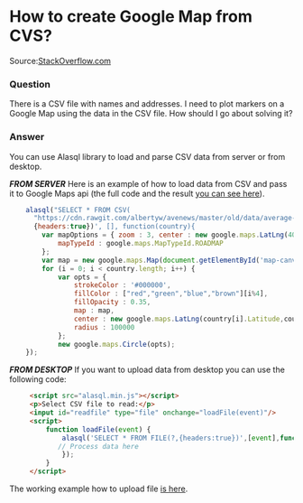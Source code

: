 # How to create Google Map from CVS?

Source:[StackOverflow.com](http://stackoverflow.com/questions/9003404/google-maps-overlays-from-csv/27660997#27660997)

### Question

There is a CSV file with names and addresses. I need to plot markers on a Google Map using the data in the CSV file. How should I go about solving it?

### Answer

You can use Alasql library to load and parse CSV data from server or from desktop.

***FROM SERVER*** Here is an example of how to load data from CSV and pass it to Google Maps api (the full code and the result [you can see here](http://alasql.org/demo/009geo/)).
```js
    alasql("SELECT * FROM CSV(
      "https://cdn.rawgit.com/albertyw/avenews/master/old/data/average-latitude-longitude-countries.csv",
      {headers:true})', [], function(country){
        var mapOptions = { zoom : 3, center : new google.maps.LatLng(40, 0),
            mapTypeId : google.maps.MapTypeId.ROADMAP
        };
        var map = new google.maps.Map(document.getElementById('map-canvas'), mapOptions);
        for (i = 0; i < country.length; i++) {
            var opts = {
                strokeColor : '#000000',
                fillColor : ["red","green","blue","brown"][i%4],
                fillOpacity : 0.35,
                map : map,
                center : new google.maps.LatLng(country[i].Latitude,country[i].Longitude),
                radius : 100000
            };
            new google.maps.Circle(opts);
    });
```
***FROM DESKTOP*** If you want to upload data from desktop you can use the following code:
```html
     <script src="alasql.min.js"></script>
     <p>Select CSV file to read:</p>
     <input id="readfile" type="file" onchange="loadFile(event)"/>
     <script>
         function loadFile(event) {
             alasql('SELECT * FROM FILE(?,{headers:true})',[event],function(data){
            // Process data here
             });
         }
     </script>
```
The working example how to upload file [is here](http://alasql.org/demo/008file/).
